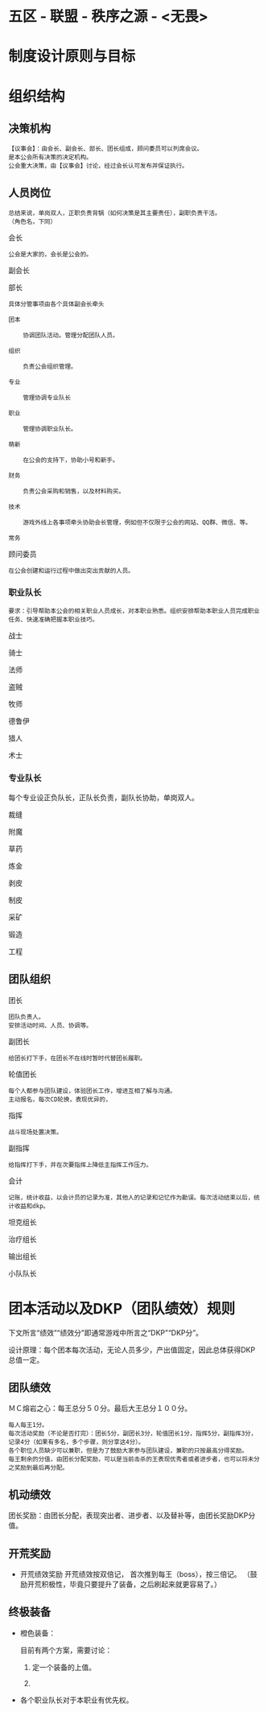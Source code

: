 五区 - 联盟 - 秩序之源 - <无畏>
====

# 制度设计原则与目标 #

# 组织结构 #

## 决策机构 ##

    【议事会】：由会长、副会长、部长、团长组成，顾问委员可以列席会议。
    是本公会所有决策的决定机构。
    公会重大决策，由【议事会】讨论，经过会长认可发布并保证执行。

## 人员岗位 ##

    总结来说，单岗双人，正职负责背锅（如何决策是其主要责任），副职负责干活。
    （角色名，下同）

会长

    公会是大家的，会长是公会的。

副会长



部长

    具体分管事项由各个具体副会长牵头

    团本

        协调团队活动。管理分配团队人员。

    组织

        负责公会组织管理。
    
    专业

        管理协调专业队长
    
    职业

        管理协调职业队长。
    
    萌新

        在公会的支持下，协助小号和新手。
    
    财务

        负责公会采购和销售，以及材料购买。

    技术

        游戏外线上各事项牵头协助会长管理，例如但不仅限于公会的网站、QQ群、微信、等。
    
    常务

顾问委员

    在公会创建和运行过程中做出突出贡献的人员。

### 职业队长 ###

    要求：引导帮助本公会的相关职业人员成长，对本职业熟悉。组织安排帮助本职业人员完成职业任务、快速准确把握本职业技巧。

战士

骑士

法师

盗贼

牧师

德鲁伊

猎人

术士

### 专业队长 ###

每个专业设正负队长，正队长负责，副队长协助，单岗双人。

裁缝

附魔 

草药

炼金

剥皮

制皮

采矿

锻造

工程

## 团队组织 ##

团长

    团队负责人。
    安排活动时间、人员、协调等。

副团长

    给团长打下手，在团长不在线时暂时代替团长履职。

轮值团长

    每个人都参与团队建设，体验团长工作，增进互相了解与沟通。
    主动报名，每次CD轮换，表现优异的，


指挥

    战斗现场处置决策。

副指挥

    给指挥打下手，并在次要指挥上降低主指挥工作压力。

会计

    记账，统计收益，以会计员的记录为准，其他人的记录和记忆作为勘误。每次活动结束以后，统计收益和dkp。


坦克组长

治疗组长

输出组长

小队队长

# 团本活动以及DKP（团队绩效）规则 #

下文所言“绩效”“绩效分”即通常游戏中所言之“DKP”“DKP分”。

设计原理：每个团本每次活动，无论人员多少，产出值固定，因此总体获得DKP总值一定。

## 团队绩效 ##

ＭＣ熔岩之心：每王总分５０分。最后大王总分１００分。

    每人每王1分。
    每次活动奖励（不论是否打完）：团长5分，副团长3分，轮值团长1分，指挥5分，副指挥3分，记录4分（如果有多名，多个步骤，则分享这4分）。
    各个职位人员缺少可以兼职，但是为了鼓励大家参与团队建设，兼职的只按最高分得奖励。
    每王剩余的分值，由团长分配奖励，可以是当前击杀的王表现优秀者或者进步者，也可以将未分之奖励到最后再分配。


## 机动绩效 ##

团长奖励：由团长分配，表现突出者、进步者、以及替补等，由团长奖励DKP分值。

## 开荒奖励 ##

* 开荒绩效奖励
    开荒绩效按双倍记，
    首次推到每王（boss），按三倍记。
    （鼓励开荒积极性，毕竟只要提升了装备，之后刷起来就更容易了。）

## 终极装备 ##



* 橙色装备：

    目前有两个方案，需要讨论：

    1. 定一个装备的上值。

    1. 

* 各个职业队长对于本职业有优先权。

